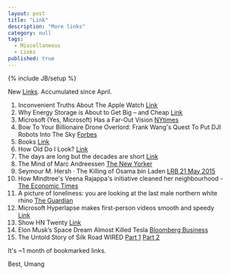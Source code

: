 ```yaml
---
layout: post
title: "Link"
description: "More links"
category: null
tags: 
  - Miscellaneous
  - Links
published: true
---
```


{% include JB/setup %}

New [Links](../../../tags/#Links-ref). Accumulated since April.

1. Inconvenient Truths About The Apple Watch [Link](https://medium.com/@flyosity/inconvenient-truths-about-the-apple-watch-11bafa44551b)
2. Why Energy Storage is About to Get Big – and Cheap [Link](http://rameznaam.com/2015/04/14/energy-storage-about-to-get-big-and-cheap/)
3. Microsoft (Yes, Microsoft) Has a Far-Out Vision [NYtimes](http://www.nytimes.com/2015/05/03/technology/microsoft-yes-microsoft-has-a-far-out-vision.html?_r=0)
4. Bow To Your Billionaire Drone Overlord: Frank Wang's Quest To Put DJI Robots Into The Sky [Forbes](http://www.forbes.com/sites/ryanmac/2015/05/06/dji-drones-frank-wang-china-billionaire/)
5. Books [Link](http://sivers.org/book)
6. How Old Do I Look? [Link](http://how-old.net/)
7. The days are long but the decades are short [Link](http://blog.samaltman.com/the-days-are-long-but-the-decades-are-short)
8. The Mind of Marc Andreessen [The New Yorker](http://www.newyorker.com/magazine/2015/05/18/tomorrows-advance-man)
9. Seymour M. Hersh · The Killing of Osama bin Laden [LRB 21 May 2015](http://www.lrb.co.uk/v37/n10/seymour-m-hersh/the-killing-of-osama-bin-laden)
10. How Mindtree's Veena Rajappa's initiative cleaned her neighbourhood - [The Economic Times](http://economictimes.indiatimes.com/news/politics-and-nation/how-mindtrees-veena-rajappas-initiative-cleaned-her-neighbourhood/articleshow/47231214.cms)
11. A picture of loneliness: you are looking at the last male northern white rhino [The Guardian](http://www.theguardian.com/commentisfree/2015/may/12/last-male-northern-white-rhino)
12. Microsoft Hyperlapse makes first-person videos smooth and speedy [Link](http://news.microsoft.com/features/microsoft-hyperlapse-makes-first-person-videos-smooth-and-speedy/)
13. Show HN Twenty [Link](https://news.ycombinator.com/item?id=9543005)
14. Elon Musk’s Space Dream Almost Killed Tesla [Bloomberg Business](http://www.bloomberg.com/graphics/2015-elon-musk-spacex/)
15. The Untold Story of Silk Road WIRED [Part 1](http://www.wired.com/2015/04/silk-road-1/) [Part 2](http://www.wired.com/2015/05/silk-road-2/)

It's ~1 month of bookmarked links.

Best, Umang
